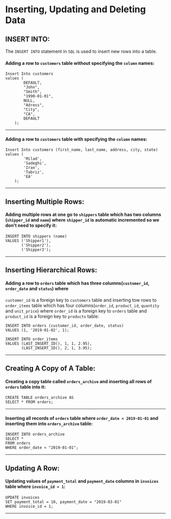 # Inserting, Updating and Deleting Data

## INSERT INTO:
The `INSERT INTO` statement in `SQL` is used to insert new rows into a table.

#### Adding a row to `customers` table without specifying the `column` names:
```mysql
Insert Into customers
values (
        DEFAULT,
        "John",
        "Smith",
        "1990-01-01",
        NULL,
        "Adress",
        "City",
        "CA",
        DEFAULT
    );
```

---

#### Adding a row to `customers` table with specifying the `column` names:
```mysql
Insert Into customers (first_name, last_name, address, city, state) 
values (
        'Milad',
        'Sadeghi',
        'Iran',
        'Tabriz',
        'EA'
    );
```

---

## Inserting Multiple Rows:

#### Adding multiple rows at one go to `shippers` table which has two columns (`shipper_id` and `name`) where `shipper_id` is automatic incremented so we don't need to specify it:
```mysql
INSERT INTO shippers (name)
VALUES ('Shipper1'),
       ('Shipper2'),
       ('Shipper3');
```

---

## Inserting Hierarchical Rows:

#### Adding a row to `orders` table which has three columns(`customer_id`, `order_date` and `status`) where
`customer_id` is a foreign key to `customers` table and inserting tow rows to `order_items` table which has four
columns(`order_id`, `product_id`, `quantity` and `unit_price`) where `order_id` is a foreign key to `orders` table and
`product_id` is a foreign key to `products` table:
```mysql
INSERT INTO orders (customer_id, order_date, status)
VALUES (1, '2019-01-02', 1);

INSERT INTO order_items
VALUES (LAST_INSERT_ID(), 1, 1, 2.95),
       (LAST_INSERT_ID(), 2, 1, 3.95);
```

---

## Creating A Copy of A Table:

#### Creating a copy table called `orders_archive` and inserting all rows of `orders` table into it:
```mysql
CREATE TABLE orders_archive AS 
SELECT * FROM orders;
```

---

#### Inserting all records of `orders` table where `order_date < 2019-01-01` and inserting them into `orders_archive` table:
```mysql
INSERT INTO orders_archive
SELECT *
FROM orders
WHERE order_date < "2019-01-01";
```

---

## Updating A Row:

#### Updating values of `payment_total` and `payment_date` columns in `invoices` table where `invoice_id = 1`:
```mysql
UPDATE invoices
SET payment_total = 10, payment_date = "2019-03-01"
WHERE invoice_id = 1;
```

---

